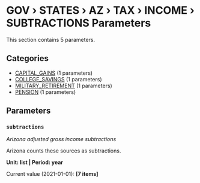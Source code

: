 # GOV › STATES › AZ › TAX › INCOME › SUBTRACTIONS Parameters

This section contains 5 parameters.

## Categories

- [CAPITAL_GAINS](capital_gains/index.md) (1 parameters)
- [COLLEGE_SAVINGS](college_savings/index.md) (1 parameters)
- [MILITARY_RETIREMENT](military_retirement/index.md) (1 parameters)
- [PENSION](pension/index.md) (1 parameters)

## Parameters

### `subtractions`
*Arizona adjusted gross income subtractions*

Arizona counts these sources as subtractions.

**Unit: list | Period: year**

Current value (2021-01-01): **[7 items]**

